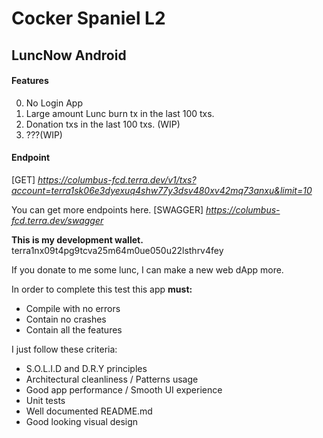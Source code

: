 # Cocker Spaniel L2
## LuncNow Android

#### Features

0. No Login App
1. Large amount Lunc burn tx in the last 100 txs.
2. Donation txs in the last 100 txs. (WIP)
3. ???(WIP)

#### Endpoint
[GET] *https://columbus-fcd.terra.dev/v1/txs?account=terra1sk06e3dyexuq4shw77y3dsv480xv42mq73anxu&limit=10*

You can get more endpoints here.
[SWAGGER] *https://columbus-fcd.terra.dev/swagger*

**This is my development wallet.**
terra1nx09t4pg9tcva25m64m0ue050u22lsthrv4fey

If you donate to me some lunc, I can make a new web dApp more.

In order to complete this test this app **must:**
- Compile with no errors
- Contain no crashes
- Contain all the features
   
 I just follow these criteria:
- S.O.L.I.D and D.R.Y principles
- Architectural cleanliness / Patterns usage
- Good app performance / Smooth UI experience
- Unit tests
- Well documented README.md
- Good looking visual design
